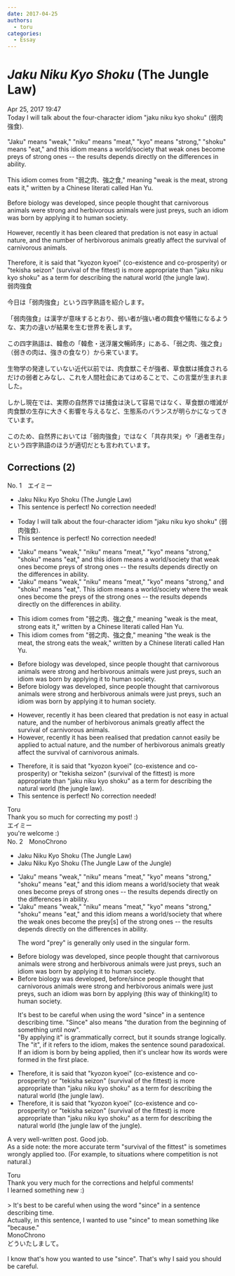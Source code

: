 ```yaml
---
date: 2017-04-25
authors:
  - toru
categories:
  - Essay
---
```


<h1 id="subject_show"><strong><em>Jaku Niku Kyo Shoku</strong></em> (The Jungle Law)</h1>
<div class="date">Apr 25, 2017 19:47</div>
<div id="post"><div id="body_show_ori">
Today I will talk about the four-character idiom "jaku niku kyo shoku" (弱肉強食).<br/><br/>"Jaku" means "weak," "niku" means "meat," "kyo" means "strong," "shoku" means "eat," and this idiom means a world/society that weak ones become preys of strong ones -- the results depends directly on the differences in ability.<br/><br/>This idiom comes from "弱之肉、強之食," meaning "weak is the meat, strong eats it," written by a Chinese literati called Han Yu.<br/><br/>Before biology was developed, since people thought that carnivorous animals were strong and herbivorous animals were just preys, such an idiom was born by applying it to human society.<br/><br/>However, recently it has been cleared that predation is not easy in actual nature, and the number of herbivorous animals greatly affect the survival of carnivorous animals.<br/><br/>Therefore, it is said that "kyozon kyoei" (co-existence and co-prosperity) or "tekisha seizon" (survival of the fittest) is more appropriate than "jaku niku kyo shoku" as a term for describing the natural world (the jungle law).
</div></div>

<!-- more -->

<div id="post_ja"><div id="body_show_mo">
弱肉強食<br/><br/>今日は「弱肉強食」という四字熟語を紹介します。<br/><br/>「弱肉強食」は漢字が意味するとおり、弱い者が強い者の餌食や犠牲になるような、実力の違いが結果を生む世界を表します。<br/><br/>この四字熟語は、韓愈の「韓愈・送浮屠文暢師序」にある、「弱之肉、強之食」（弱きの肉は、強きの食なり）から来ています。<br/><br/>生物学の発達していない近代以前では、肉食獣こそが強者、草食獣は捕食されるだけの弱者とみなし、これを人間社会にあてはめることで、この言葉が生まれました。<br/><br/>しかし現在では、実際の自然界では捕食は決して容易ではなく、草食獣の増減が肉食獣の生存に大きく影響を与えるなど、生態系のバランスが明らかになってきています。<br/><br/>このため、自然界においては「弱肉強食」ではなく「共存共栄」や「適者生存」という四字熟語のほうが適切だとも言われています。
</div></div>

## Corrections (2)
<div id="block"><div class="first_name"> No. 1　<span class="just_name">エイミー</span></div><div id="block2">
<ul class="correction_field">
<li class="incorrect">Jaku Niku Kyo Shoku (The Jungle Law)</li>
<li class="corrected perfect">This sentence is perfect! No correction needed!</li>
</ul>
<ul class="correction_field">
<li class="incorrect">Today I will talk about the four-character idiom "jaku niku kyo shoku" (弱肉強食).</li>
<li class="corrected perfect">This sentence is perfect! No correction needed!</li>
</ul>
<ul class="correction_field">
<li class="incorrect">"Jaku" means "weak," "niku" means "meat," "kyo" means "strong," "shoku" means "eat," and this idiom means a world/society that weak ones become preys of strong ones -- the results depends directly on the differences in ability.</li>
<li class="corrected correct">
"Jaku" means "weak," "niku" means "meat," "kyo" means "strong," <span class="f_blue">and </span>"shoku" means "eat,"<span class="f_blue">.</span> <span class="f_blue">T</span>his idiom means a world/society <span class="f_blue">where</span> <span class="f_blue">the </span>weak ones become <span class="f_blue">the </span>preys of <span class="f_blue">the </span>strong ones -- the results depend<span class="f_gray"><span class="sline">s</span></span> directly on the differences in ability.
</li>
</ul>
<ul class="correction_field">
<li class="incorrect">This idiom comes from "弱之肉、強之食," meaning "weak is the meat, strong eats it," written by a Chinese literati called Han Yu.</li>
<li class="corrected correct">
This idiom comes from "弱之肉、強之食," meaning "<span class="f_blue">the </span>weak is the meat, <span class="f_blue">the </span>strong eats <span class="f_blue">the weak</span>," written by a Chinese literati called Han Yu.
</li>
</ul>
<ul class="correction_field">
<li class="incorrect">Before biology was developed, since people thought that carnivorous animals were strong and herbivorous animals were just preys, such an idiom was born by applying it to human society.</li>
<li class="corrected correct">
Before biology was developed, <span class="f_gray"><span class="sline">since</span></span> people thought that carnivorous animals were strong and herbivorous animals were just preys, such an idiom was born by applying it to human society.
</li>
</ul>
<ul class="correction_field">
<li class="incorrect">However, recently it has been cleared that predation is not easy in actual nature, and the number of herbivorous animals greatly affect the survival of carnivorous animals.</li>
<li class="corrected correct">
However, recently it has been <span class="f_blue">realised</span> that predation <span class="f_blue">can</span>not eas<span class="f_blue">ily be applied</span> <span class="f_blue">to</span> actual nature, and the number of herbivorous animals greatly affect the survival of carnivorous animals.
</li>
</ul>
<ul class="correction_field">
<li class="incorrect">Therefore, it is said that "kyozon kyoei" (co-existence and co-prosperity) or "tekisha seizon" (survival of the fittest) is more appropriate than "jaku niku kyo shoku" as a term for describing the natural world (the jungle law).</li>
<li class="corrected perfect">This sentence is perfect! No correction needed!</li>
</ul>
</div><div class="name"><span class="just_name">Toru</span><br>
Thank you so much for correcting my post! :)
</div>
<div class="name"><span class="just_name">エイミー</span><br>
you're welcome :)
</div>
</div>
<div id="block"><div class="first_name"> No. 2　<span class="just_name">MonoChrono</span></div><div id="block2">
<ul class="correction_field">
<li class="incorrect">Jaku Niku Kyo Shoku (The Jungle Law)</li>
<li class="corrected correct">
Jaku Niku Kyo Shoku (The <span class="f_gray">Jungle</span> Law <span class="f_blue">of the Jungle</span>)
</li>
</ul>
<ul class="correction_field">
<li class="incorrect">"Jaku" means "weak," "niku" means "meat," "kyo" means "strong," "shoku" means "eat," and this idiom means a world/society that weak ones become preys of strong ones -- the results depends directly on the differences in ability.</li>
<li class="corrected correct">
"Jaku" means "weak," "niku" means "meat," "kyo" means "strong," "shoku" means "eat," and this idiom means a world/society <span class="sline"><span class="f_gray">that</span></span> <span class="f_blue">where the </span>weak ones become <span class="f_blue">the</span> prey<span class="f_blue">[</span><span class="f_gray">s]</span> of <span class="f_blue">the</span> strong ones -- the results depends directly on the differences in ability.
<p class="correction_comment">The word "prey" is generally only used in the singular form.</p>
</li>
</ul>
<ul class="correction_field">
<li class="incorrect">Before biology was developed, since people thought that carnivorous animals were strong and herbivorous animals were just preys, such an idiom was born by applying it to human society.</li>
<li class="corrected correct">
Before biology was developed, <span class="f_blue">before/</span><span class="f_gray">since</span> people thought that carnivorous animals were strong and herbivorous animals were just prey<span class="sline"><span class="f_gray">s</span></span>, such an idiom was born by applying <span class="f_gray">(this way of thinking/it</span><span class="f_blue">)</span> to human society.
<p class="correction_comment">It's best to be careful when using the word "since" in a sentence describing time. "Since" also means "the duration from the beginning of something until now".<br/>"By applying it" is grammatically correct, but it sounds strange logically. The "it", if it refers to the idiom, makes the sentence sound paradoxical. If an idiom is born by being applied, then it's unclear how its words were formed in the first place.</p>
</li>
</ul>
<ul class="correction_field">
<li class="incorrect">Therefore, it is said that "kyozon kyoei" (co-existence and co-prosperity) or "tekisha seizon" (survival of the fittest) is more appropriate than "jaku niku kyo shoku" as a term for describing the natural world (the jungle law).</li>
<li class="corrected correct">
Therefore, it is said that "kyozon kyoei" (co-existence and co-prosperity) or "tekisha seizon" (survival of the fittest) is more appropriate than "jaku niku kyo shoku" as a term for describing the natural world (the <span class="f_gray">jungle</span> law <span class="f_blue">of the jungle</span>).
</li>
</ul>
<p class="comment_small">
 A very well-written post. Good job.
 <br/>
 As a side note: the more accurate term "survival of the fittest" is sometimes wrongly applied too. (For example, to situations where competition is not natural.)
</p>

</div><div class="name"><span class="just_name">Toru</span><br>
Thank you very much for the corrections and helpful comments!<br/>I learned something new :)<br/><br/>&gt; It's best to be careful when using the word "since" in a sentence describing time. <br/>Actually, in this sentence, I wanted to use "since" to mean something like "because."
</div>
<div class="name"><span class="just_name">MonoChrono</span><br>
どういたしまして。<br/><br/>I know that's how you wanted to use "since". That's why I said you should be careful.
</div>
</div>
